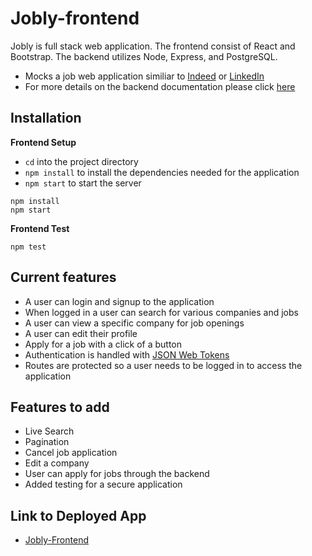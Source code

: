 # Jobly-frontend

Jobly is full stack web application. The frontend consist of React and Bootstrap. 
The backend utilizes Node, Express, and PostgreSQL. 
  - Mocks a job web application similiar to [Indeed](https://www.indeed.com) or [LinkedIn](https://www.linkedin.com)
  - For more details on the backend documentation please click [here](https://github.com/Benson-D/express-jobly)

## Installation
**Frontend Setup**

- `cd` into the project directory 
- `npm install` to install the dependencies needed for the application
- `npm start` to start the server

```console
npm install
npm start
```
**Frontend Test** 
```console
npm test
```

## Current features 
  - A user can login and signup to the application
  - When logged in a user can search for various companies and jobs 
  - A user can view a specific company for job openings 
  - A user can edit their profile
  - Apply for a job with a click of a button
  - Authentication is handled with [JSON Web Tokens](https://jwt.io/)
  - Routes are protected so a user needs to be logged in to access the application

## Features to add 
  - Live Search
  - Pagination
  - Cancel job application 
  - Edit a company
  - User can apply for jobs through the backend 
  - Added testing for a secure application

## Link to Deployed App
  - [Jobly-Frontend](https://benson-jobly.surge.sh/)